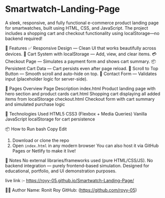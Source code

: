 # Smartwatch-Landing-Page
A sleek, responsive, and fully functional e-commerce product landing page for smartwatches, built using HTML, CSS, and JavaScript. The project includes a shopping cart and checkout functionality using localStorage—no backend required!

🚀 Features
✅ Responsive Design — Clean UI that works beautifully across devices.
🛒 Cart System with localStorage — Add, view, and clear items.
💳 Checkout Page — Simulates a payment form and shows cart summary.
📦 Persistent Cart Data — Cart persists even after page reload.
🧭 Scroll to Top Button — Smooth scroll and auto-hide on top.
💬 Contact Form — Validates input (placeholder logic for server-side).

📂 Pages Overview
Page	Description
index.html	Product landing page with hero section and product cards
cart.html	Shopping cart displaying all added items from localStorage
checkout.html	Checkout form with cart summary and simulated purchase logic

🧠 Technologies Used
HTML5
CSS3 (Flexbox + Media Queries)
Vanilla JavaScript
localStorage for cart persistence


📦 How to Run
bash
Copy
Edit
1. Download or clone the repo
2. Open `index.html` in any modern browser
You can also host it via GitHub Pages or Netlify to make it live!

📝 Notes
No external libraries/frameworks used (pure HTML/CSS/JS).
No backend integration — purely frontend-based simulation.
Designed for educational, portfolio, and UI demonstration purposes.

live link :- https://royy-05.github.io/Smartwatch-Landing-Page/

👨‍💻 Author
Name: Ronit Roy
GitHub: (https://github.com/royy-05)
